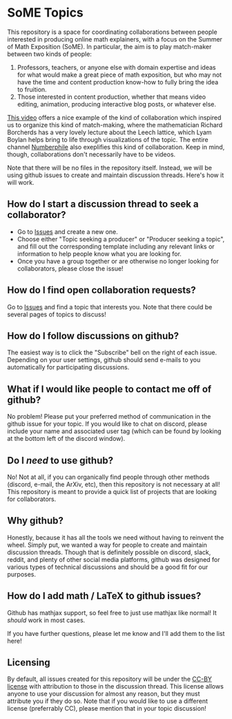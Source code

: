 # SoME Topics

This repository is a space for coordinating collaborations between people interested in producing online math explainers, with a focus on the Summer of Math Exposition (SoME).
In particular, the aim is to play match-maker between two kinds of people:

1. Professors, teachers, or anyone else with domain expertise and ideas for what would make a great piece of math exposition, but who may not have the time and content production know-how to fully bring the idea to fruition.
2. Those interested in content production, whether that means video editing, animation, producing interactive blog posts, or whatever else.

[This video](https://youtu.be/ycpmMnO3-Uk) offers a nice example of the kind of collaboration which inspired us to organize this kind of match-making, where the mathematician Richard Borcherds has a very lovely lecture about the Leech lattice, which Lyam Boylan helps bring to life through visualizations of the topic.
The entire channel [Numberphile](https://www.youtube.com/c/numberphile) also exeplifies this kind of collaboration.
Keep in mind, though, collaborations don't necessarily have to be videos.

Note that there will be no files in the repository itself.
Instead, we will be using github issues to create and maintain discussion threads.
Here's how it will work.

## How do I start a discussion thread to seek a collaborator?

- Go to [Issues](https://github.com/leios/SoME_Topics/issues) and create a new one.
- Choose either "Topic seeking a producer" or "Producer seeking a topic", and fill out the corresponding template including any relevant links or information to help people know what you are looking for.
- Once you have a group together or are otherwise no longer looking for collaborators, please close the issue!

## How do I find open collaboration requests?

Go to [Issues](https://github.com/leios/SoME_Topics/issues) and find a topic that interests you.
Note that there could be several pages of topics to discuss!

## How do I follow discussions on github?

The easiest way is to click the "Subscribe" bell on the right of each issue.
Depending on your user settings, github should send e-mails to you automatically for participating discussions.

## What if I would like people to contact me off of github?

No problem!
Please put your preferred method of communication in the github issue for your topic.
If you would like to chat on discord, please include your name and associated user tag (which can be found by looking at the bottom left of the discord window).

## Do I *need* to use github?

No! Not at all, if you can organically find people through other methods (discord, e-mail, the ArXiv, etc), then this repository is not necessary at all!
This repository is meant to provide a quick list of projects that are looking for collaborators.

## Why github?

Honestly, because it has all the tools we need without having to reinvent the wheel.
Simply put, we wanted a way for people to create and maintain discussion threads.
Though that is definitely possible on discord, slack, reddit, and plenty of other social media platforms, github was designed for various types of technical discussions and should be a good fit for our purposes.

## How do I add math / LaTeX to github issues?

Github has mathjax support, so feel free to just use mathjax like normal!
It *should* work in most cases.

If you have further questions, please let me know and I'll add them to the list here!

## Licensing

By default, all issues created for this repository will be under the [CC-BY license](https://creativecommons.org/licenses/by/2.0/) with attribution to those in the discussion thread.
This license allows anyone to use your discussion for almost any reason, but they must attribute you if they do so.
Note that if you would like to use a different license (preferrably CC), please mention that in your topic discussion!
